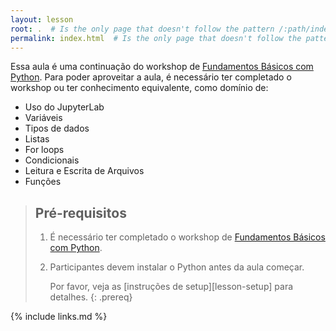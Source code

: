 ```yaml
---
layout: lesson
root: .  # Is the only page that doesn't follow the pattern /:path/index.html
permalink: index.html  # Is the only page that doesn't follow the pattern /:path/index.html
---
```


<!-- This lesson is an introduction to programming in Python for people with little or no previous 
programming experience. It uses plotting as its motivating example, and is designed to be used in 
both [Data Carpentry][dc-lessons] and [Software Carpentry][swc-lessons] workshops. 
This lesson references [JupyterLab][jupyterlab], but can be taught using a regular Python interpreter 
as well. Please note that this lesson uses Python 3. -->

Essa aula é uma continuação do workshop de [Fundamentos Básicos com Python](https://vinisalazar.github.io/python-fundamentos-basicos).
Para poder aproveitar a aula, é necessário ter completado o workshop ou ter conhecimento equivalente, como domínio de:
- Uso do JupyterLab
- Variáveis
- Tipos de dados
- Listas
- For loops
- Condicionais
- Leitura e Escrita de Arquivos
- Funções

<!-- > ## Under Design
>
> **This lesson is currently in its early design stage;
> please check [the design notes]({{ page.root }}/design/)
> to see what we have so far.
> Contributions are very welcome:
> we would be particularly grateful for exercises
> and for commentary on the ones already there.**
{: .callout} -->

> ## Pré-requisitos
>
> 1.  É necessário ter completado o workshop de [Fundamentos Básicos com Python](https://vinisalazar.github.io/python-fundamentos-basicos).
>
> 2. Participantes devem instalar o Python antes da aula começar.
>
>
>    Por favor, veja as [instruções de setup][lesson-setup]
>    para detalhes.
{: .prereq}

{% include links.md %}
